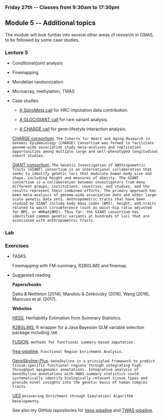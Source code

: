 ### Friday 27th -- Classes from 9:30am to 17:30pm

## Module 5 -- Additional topics

The module will look further into several other areas of research in GWAS, to be followed by some case studies.

### Lecture 5

* Conditional/joint analysis

* Finemapping

* Mendelian randomization

* Microarray, methylation, TWAS

* Case studies

  * [A SpiroMeta call](../SpiroMeta) for HRC imputation data contribution.

  * [A GLGC/GIANT call](../GLGC-GIANT) for rare variant analysis.

  * [A CHARGE call](../CHARGE) for gene-lifestyle interaction analysis.

   [CHARGE consortium](http://www.chargeconsortium.com/). `The Cohorts for Heart and Aging Research in Genomic Epidemiology (CHARGE) Consortium was formed to facilitate genome-wide association study meta-analyses and replication opportunities among multiple large and well-phenotyped longitudinal cohort studies.`

   [GIANT consortium](http://portals.broadinstitute.org/collaboration/giant/index.php/GIANT_consortium). `The Genetic Investigation of ANthropometric Traits (GIANT) consortium is an international collaboration that seeks to identify genetic loci that modulate human body size and shape, including height and measures of obesity. The GIANT consortium is a collaboration between investigators from many different groups, institutions, countries, and studies, and the results represent their combined efforts. The primary approach has been meta-analysis of genome-wide association data and other large-scale genetic data sets. Anthropometric traits that have been studied by GIANT include body mass index (BMI), height, and traits related to waist circumference (such as waist-hip ratio adjusted for BMI, or WHRadjBMI). Thus far, the GIANT consortium has identified common genetic variants at hundreds of loci that are associated with anthropometric traits.`

### Lab

### Exercises

* TASKS

  Finemapping with FM-summary, R2BGLiMS and finemap.

* Suggested reading

   **Papers/books**

   Datta & Nettleton (2014), Mandoiu & Zelikovsky (2016), Wang (2016), Mancuso et al. (2017).

   **Websites**

   [HESS](https://github.com/huwenboshi/hess), Heritability Estimation from Summary Statistics.

   [R2BGLiMS](https://github.com/pjnewcombe/R2BGLiMS), R wrapper for a Java Bayesian GLM variable selection package including `JAM`.

   [FUSION](https://github.com/gusevlab/fusion_twas). `methods for functional summary-based imputation.`

   [frea-pipeline](https://github.com/aksarkar/frea-pipeline). `Functional Region Enrichment Analysis.`

   [GenoSkyline-Plus](http://genocanyon.med.yale.edu/GenoSkyline). `GenoSkyline is a principled framework to predict tissue-specific functional regions through integrating high-throughput epigenomic annotations. Integrative analysis of GenoSkyline annotations with GWAS summary statistics could systematically identify biologically relevant tissue types and provide novel insights into the genetic basis of human complex traits.`

   [UES](https://github.com/JamesHayes/uesEnrichment) `Uncovering Enrichment through Simulation) Algorithm Developmenty`.

   See also my GitHub repositories for [hess-pipeline](https://github.com/jinghuazhao/hess-pipeline) and [TWAS-pipeline](https://github.com/jinghuazhao/TWAS-pipeline).

